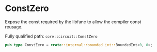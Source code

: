 # ConstZero

Expose the const required by the libfunc to allow the compiler const reusage.

Fully qualified path: `core::circuit::ConstZero`

```rust
pub type ConstZero = crate::internal::bounded_int::BoundedInt<0, 0>;
```

